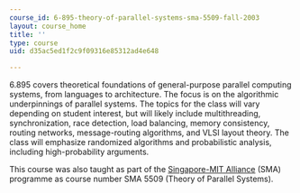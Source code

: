```yaml
---
course_id: 6-895-theory-of-parallel-systems-sma-5509-fall-2003
layout: course_home
title: ''
type: course
uid: d35ac5ed1f2c9f09316e85312ad4e648

---
```

6.895 covers theoretical foundations of general-purpose parallel computing systems, from languages to architecture. The focus is on the algorithmic underpinnings of parallel systems. The topics for the class will vary depending on student interest, but will likely include multithreading, synchronization, race detection, load balancing, memory consistency, routing networks, message-routing algorithms, and VLSI layout theory. The class will emphasize randomized algorithms and probabilistic analysis, including high-probability arguments.

This course was also taught as part of the [Singapore-MIT Alliance](http://web.mit.edu/sma/) (SMA) programme as course number SMA 5509 (Theory of Parallel Systems).
